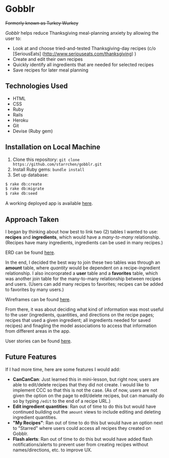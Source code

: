 # Gobblr

~~Formerly known as Turkey Wurkey~~

*Gobblr* helps reduce Thanksgiving meal-planning anxiety by allowing the user to:
* Look at and choose tried-and-tested Thanksgiving-day recipes (c/o [SeriousEats] (http://www.seriouseats.com/thanksgiving) )
* Create and edit their own recipes
* Quickly identify all ingredients that are needed for selected recipes
* Save recipes for later meal planning

## Technologies Used

- HTML
- CSS
- Ruby
- Rails
- Heroku
- Git
- Devise (Ruby gem)

## Installation on Local Machine

1. Clone this repository: `git clone https://github.com/starrchen/gobblr.git`
2. Install Ruby gems: `bundle install`
3. Set up database:
```bash
$ rake db:create
$ rake db:migrate
$ rake db:seed
```

A working deployed app is available [here](http://gobble-gobblr.herokuapp.com).

## Approach Taken

I began by thinking about how best to link two (2) tables I wanted to use: **recipes** and **ingredients**, which would have a _many-to-many_ relationship. (Recipes have many ingredients, ingredients can be used in many recipes.)

ERD can be found [here](https://github.com/starrchen/gobblr/blob/master/planning/erd.jpeg).

In the end, I decided the best way to join these two tables was through an **amount** table, where _quantity_ would be dependent on a recipe-ingredient relationship. I also incoroprated a **user** table and a **favorites** table, which was another join table for the many-to-many relationship between recipes and users. (Users can add many recipes to favorites; recipes can be added to favorites by many users.)

Wireframes can be found [here](https://github.com/starrchen/gobblr/tree/master/planning/wireframes).

From there, it was about deciding what kind of information was most useful to the user (ingredients, quantities, and directions on the recipe pages; recipes that used a given ingredient; all ingredients needed for saved recipes) and finagling the model associations to access that information from different areas in the app.

User stories can be found [here](https://github.com/starrchen/gobblr/blob/master/user_stories.md).

## Future Features

If I had more time, here are some features I would add:

* **CanCanCan**: Just learned this in mini-lesson, but right now, users are able to edit/delete recipes that they did not create. I would like to implement CCC so that this is not the case. (As of now, users are not given the option on the page to edit/delete recipes, but can manually do so by typing `/edit` to the end of a recipe URL.)
* **Edit ingredient quantities**: Ran out of time to do this but would have continued building out the `amount` views to include editing and deleting ingredient quantities.
* **"My Recipes"**: Ran out of time to do this but would have an option next to "Starred" where users could access all recipes they created on Gobblr.
* **Flash alerts**: Ran out of time to do this but would have added flash notifications/alerts to prevent user from creating recipes without names/directions, etc. to improve UX.
